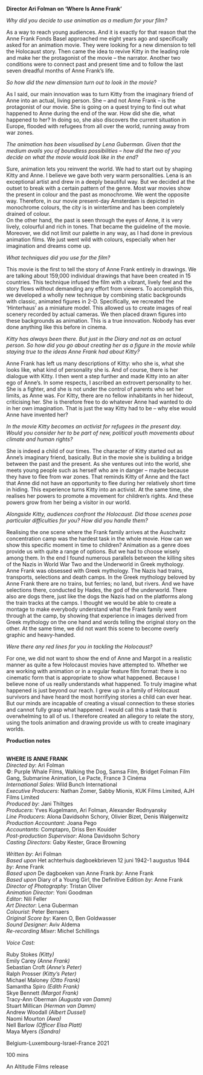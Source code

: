 

**Director Ari Folman on ‘Where Is Anne Frank’**

_Why did you decide to use animation as a medium for your film?_

As a way to reach young audiences. And it is exactly for that reason that the Anne Frank Fonds Basel approached me eight years ago and specifically asked for an animation movie. They were looking for a new dimension to tell the Holocaust story. Then came the idea to revive Kitty in the leading role and make her the protagonist of the movie – the narrator. Another two conditions were to connect past and present time and to follow the last seven dreadful months of Anne Frank’s life.

_So how did the new dimension turn out to look in the movie?_

As I said, our main innovation was to turn Kitty from the imaginary friend of Anne into an actual, living person. She – and not Anne Frank – is the protagonist of our movie. She is going on a quest trying to find out what happened to Anne during the end of the war. How did she die, what happened to her? In doing so, she also discovers the current situation in Europe, flooded with refugees from all over the world, running away from war zones.

_The animation has been visualised by Lena Guberman. Given that the medium avails you of boundless possibilities – how did the two of you decide on what the movie would look like in the end?_

Sure, animation lets you reinvent the world. We had to start out by shaping Kitty and Anne. I believe we gave both very warm personalities. Lena is an exceptional artist and drew in a deeply beautiful way. But we decided at the outset to break with a certain pattern of the genre. Most war movies show the present in colour and the past as monochrome. We went the opposite way. Therefore, in our movie present-day Amsterdam is depicted in monochrome colours, the city is in wintertime and has been completely drained of colour.  
On the other hand, the past is seen through the eyes of Anne, it is very lively, colourful and rich in tones. That became the guideline of the movie. Moreover, we did not limit our palette in any way, as I had done in previous animation films. We just went wild with colours, especially when her imagination and dreams come up.

_What techniques did you use for the film?_

This movie is the first to tell the story of Anne Frank entirely in drawings. We are talking about 159,000 individual drawings that have been created in 15 countries. This technique infused the film with a vibrant, lively feel and the story flows without demanding any effort from viewers. To accomplish this, we developed a wholly new technique by combining static backgrounds with classic, animated figures in 2-D. Specifically, we recreated the ‘Hinterhaus’ as a miniature model. This allowed us to create images of real scenery recorded by actual cameras. We then placed drawn figures into these backgrounds as animation. This is a true innovation. Nobody has ever done anything like this before in cinema.

_Kitty has always been there. But just in the Diary and not as an actual person. So how did you go about creating her as a figure in the movie while staying true to the ideas Anne Frank had about Kitty?_

Anne Frank has left us many descriptions of Kitty: who she is, what she looks like, what kind of personality she is. And of course, there is her dialogue with Kitty. I then went a step further and made Kitty into an alter ego of Anne’s.  In some respects, I ascribed an extrovert personality to her. She is a fighter, and she is not under the control of parents who set her limits, as Anne was. For Kitty, there are no fellow inhabitants in her hideout, criticising her. She is therefore free to do whatever Anne had wanted to do in her own imagination. That is just the way Kitty had to be – why else would Anne have invented her?

_In the movie Kitty becomes an activist for refugees in the present day. Would you consider her to be part of new, political youth movements about climate and human rights?_

She is indeed a child of our times. The character of Kitty started out as Anne’s imaginary friend, basically. But in the movie she is building a bridge between the past and the present. As she ventures out into the world, she meets young people such as herself who are in danger – maybe because they have to flee from war zones. That reminds Kitty of Anne and the fact that Anne did not have an opportunity to flee during her relatively short time in hiding. This experience turns Kitty into an activist. At the same time, she realises her powers to promote a movement for children’s rights. And these powers grow from her being a visitor in our world.

_Alongside Kitty, audiences confront the Holocaust. Did those scenes pose particular difficulties for you? How did you handle them?_

Realising the one scene where the Frank family arrives at the Auschwitz concentration camp was the hardest task in the whole movie. How can we show this specific moment in time to children? Animation as a genre does provide us with quite a range of options. But we had to choose wisely among them. In the end I found numerous parallels between the killing sites of the Nazis in World War Two and the Underworld in Greek mythology. Anne Frank was obsessed with Greek mythology. The Nazis had trains, transports, selections and death camps. In the Greek mythology beloved by Anne Frank there are no trains, but ferries; no land, but rivers. And we have selections there, conducted by Hades, the god of the underworld. There also are dogs there, just like the dogs the Nazis had on the platforms along the train tracks at the camps. I thought we would be able to create a montage to make everybody understand what the Frank family went through at the camp, by showing that experience in images derived from Greek mythology on the one hand and words telling the original story on the other. At the same time, we did not want this scene to become overly graphic and heavy-handed.

_Were there any red lines for you in tackling the Holocaust?_

For one, we did not want to show the end of Anne and Margot in a realistic manner as quite a few Holocaust movies have attempted to. Whether we are working with animation or in a regular feature film format: there is no cinematic form that is appropriate to show what happened. Because I believe none of us really understands what happened. To truly imagine what happened is just beyond our reach. I grew up in a family of Holocaust survivors and have heard the most horrifying stories a child can ever hear. But our minds are incapable of creating a visual connection to these stories and cannot fully grasp what happened. I would call this a task that is overwhelming to all of us. I therefore created an allegory to relate the story, using the tools animation and drawing provide us with to create imaginary worlds.

**Production notes**
<br><br>

**WHERE IS ANNE FRANK**  
_Directed by_: Ari Folman  
©: Purple Whale Films, Walking the Dog, Samsa Film, Bridget Folman Film Gang, Submarine Animation, Le Pacte, France 3 Cinéma  
_International Sales_: Wild Bunch International  
_Executive Producers_: Nathan Zomer, Sabby Mionis, KUK Films Limited, AJH Films Limited  
_Produced by_: Jani Thiltges  
_Producers_: Yves Kugelmann, Ari Folman,  Alexander Rodnyansky  
_Line Producers_: Alona Davidsohn Schory,  Olivier Bizet, Denis Walgenwitz  
_Production Accountant_: Joana Pego  
_Accountants_: Comptapro, Driss Ben Kouider  
_Post-production Supervisor_:  Alona Davidsohn Schory  
_Casting Directors_: Gaby Kester, Grace Browning

_Written by_: Ari Folman  
_Based upon_ Het achterhuis dagboekbrieven 12 juni 1942-1 augustus 1944 _by_: Anne Frank  
_Based upon_ De dagboeken van Anne Frank _by_: Anne Frank  
_Based upon_ Diary of a Young Girl, the Definitive Edition _by_: Anne Frank  
_Director of Photography_: Tristan Oliver  
_Animation Director_: Yoni Goodman  
_Editor_: Nili Feller  
_Art Director_: Lena Guberman  
_Colourist_: Peter Bernaers  
_Original Score by_: Karen O, Ben Goldwasser  
_Sound Designer_: Aviv Aldema  
_Re-recording Mixer_: Michel Schillings

_Voice Cast:_

Ruby Stokes _(Kitty)_  
Emily Carey _(Anne Frank)_  
Sebastian Croft _(Anne’s Peter)_  
Ralph Prosser _(Kitty’s Peter)_  
Michael Maloney _(Otto Frank)_  
Samantha Spiro _(Edith Frank)_  
Skye Bennett _(Margot Frank)_  
Tracy-Ann Oberman _(Augusta van Damm)_  
Stuart Millican _(Herman van Damm)_  
Andrew Woodall _(Albert Dussel)_  
Naomi Mourton _(Awa)_  
Nell Barlow _(Officer Elsa Platt)_  
Maya Myers _(Sandra)_

Belgium-Luxembourg-Israel-France 2021

100 mins

An Altitude Films release
<!--stackedit_data:
eyJoaXN0b3J5IjpbLTE3OTUyOTg3OTldfQ==
-->
